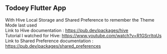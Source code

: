 ## Todoey Flutter App

With Hive Local Storage and Shared Preference to remember the Theme Mode last used<br>
Link to Hive documentation : https://pub.dev/packages/hive  <br>
Tutorial I watched for Hive: https://www.youtube.com/watch?v=R1GSrrItqUs <br>
Link to Shared Preference documentation : https://pub.dev/packages/shared_preferences
